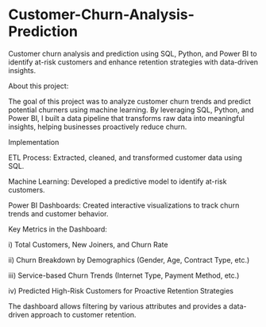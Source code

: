 # Customer-Churn-Analysis-Prediction
Customer churn analysis and prediction using SQL, Python, and Power BI to identify at-risk customers and enhance retention strategies with data-driven insights.


About this project:

The goal of this project was to analyze customer churn trends and predict potential churners using machine learning. By leveraging SQL, Python, and Power BI, I built a data pipeline that transforms raw data into meaningful insights, helping businesses proactively reduce churn.



Implementation

ETL Process: Extracted, cleaned, and transformed customer data using SQL.

Machine Learning: Developed a predictive model to identify at-risk customers.

Power BI Dashboards: Created interactive visualizations to track churn trends and customer behavior.



Key Metrics in the Dashboard:

i) Total Customers, New Joiners, and Churn Rate

ii) Churn Breakdown by Demographics (Gender, Age, Contract Type, etc.)

iii) Service-based Churn Trends (Internet Type, Payment Method, etc.)

iv) Predicted High-Risk Customers for Proactive Retention Strategies


The dashboard allows filtering by various attributes and provides a data-driven approach to customer retention.

